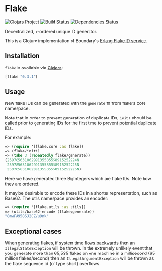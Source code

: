 # Flake
[![Clojars Project](https://img.shields.io/clojars/v/flake.svg)](https://clojars.org/flake)
[![Build Status](https://travis-ci.org/maxcountryman/flake.svg?branch=master)](https://travis-ci.org/maxcountryman/flake)
[![Dependencies Status](https://jarkeeper.com/maxcountryman/flake/status.svg)](https://jarkeeper.com/maxcountryman/flake)

Decentralized, k-ordered unique ID generator.

This is a Clojure implementation of Boundary's [Erlang Flake ID service](https://github.com/boundary/flake).

## Installation
`flake` is available via [Clojars](https://clojars.org/flake):

```clojure
[flake "0.3.1"]
```

## Usage

New flake IDs can be generated with the `generate` fn from flake's core
namespace.

Note that in order to prevent generation of duplicate IDs, `init!` should be
called prior to generating IDs for the first time to prevent potential
duplicate IDs.

For example:

```clojure
=> (require '[flake.core :as flake])
=> (flake/init!)
=> (take 3 (repeatedly flake/generate))
(25978563106299135585558915252224N
 25978563106299135585558915252225N
 25978563106299135585558915252226N)
```

Here we have generated three BigIntegers which are flake IDs. Note how they are
ordered.

It may be desirable to encode these IDs in a shorter representation, such as
Base62. The utils namespace provides an encoder:

```clojure
=> (require '[flake.utils :as utils])
=> (utils/base62-encode (flake/generate))
"8mwFA958SJ2CZVu9nk"
```

## Exceptional cases

When generating flakes, if system time [flows backwards](http://aphyr.com/posts/299-the-trouble-with-timestamps) then an `IllegalStateException` will be thrown. In the extremely unlikely event that you generate more than 65,535 flakes on one machine in a millisecond (65 million flakes/second) then an `IllegalArgumentException` will be thrown as the flake sequence id (of type short) overflows.
